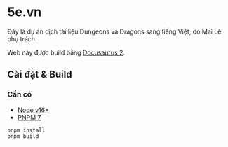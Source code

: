 # 5e.vn

Đây là dự án dịch tài liệu Dungeons và Dragons sang tiếng Việt, do Mai Lê phụ trách.

Web này được build bằng [Docusaurus 2](https://docusaurus.io/).

## Cài đặt & Build

### Cần có

- [Node v16+](https://nodejs.org/en/download/)
- [PNPM 7](https://pnpm.io/installation)

```shell
pnpm install
pnpm build
```